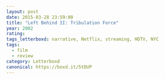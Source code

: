 ```yaml
---
layout: post 
date: 2015-03-28 23:59:00
title: "Left Behind II: Tribulation Force"
year: 2002
rating: 
tags_letterboxd: narrative, Netflix, streaming, HDTV, NYC
tags:
  - film
  - review
category: Letterboxd
canonical: https://boxd.it/5tDUP
---
```

